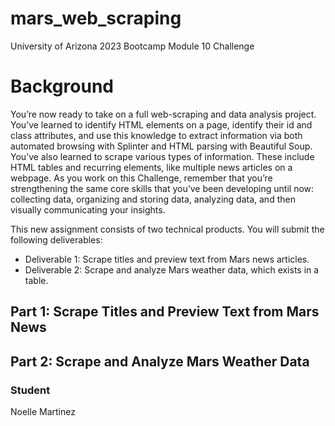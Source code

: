 # mars_web_scraping
University of Arizona 2023 Bootcamp Module 10 Challenge

# Background
You’re now ready to take on a full web-scraping and data analysis project. You’ve learned to identify HTML elements on a page, identify their id and class attributes, and use this knowledge to extract information via both automated browsing with Splinter and HTML parsing with Beautiful Soup. You’ve also learned to scrape various types of information. These include HTML tables and recurring elements, like multiple news articles on a webpage.
As you work on this Challenge, remember that you’re strengthening the same core skills that you’ve been developing until now: collecting data, organizing and storing data, analyzing data, and then visually communicating your insights.


This new assignment consists of two technical products. You will submit the following deliverables:
*	Deliverable 1: Scrape titles and preview text from Mars news articles.
*	Deliverable 2: Scrape and analyze Mars weather data, which exists in a table.

## Part 1: Scrape Titles and Preview Text from Mars News

## Part 2: Scrape and Analyze Mars Weather Data 


### Student
Noelle Martinez
